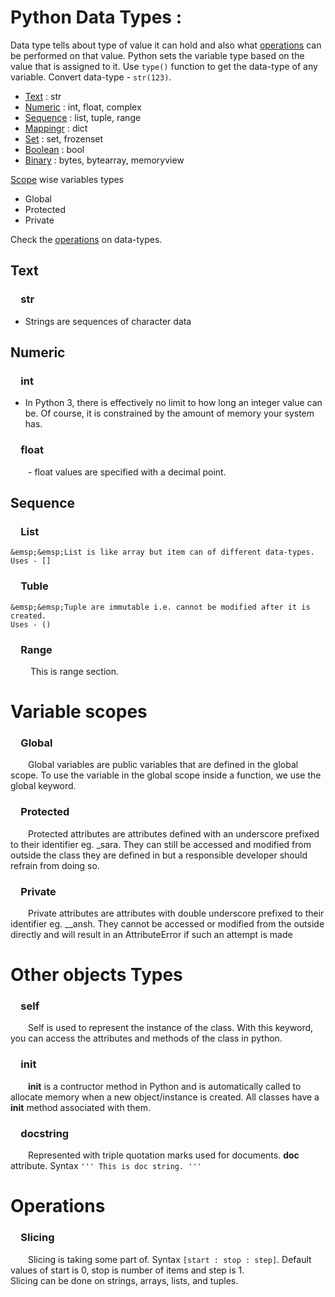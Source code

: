 # Python Data Types :

Data type tells about type of value it can hold and also what [operations](#operations) can be performed on that value.
Python sets the variable type based on the value that is assigned to it.
Use ```type()``` function to get the data-type of any variable.
Convert data-type - ```str(123)```.

- [Text](#text)    : str
- [Numeric](#numeric)    : int, float, complex
- [Sequence](#sequence)    : list, tuple, range
- [Mappingr](#mapping)    : dict
- [Set](#set)    : set, frozenset
- [Boolean](#boolean)    : bool
- [Binary](#binary)    : bytes, bytearray, memoryview

[Scope](#variable_scopes) wise variables types
- Global
- Protected
- Private

Check the [operations](#operations) on data-types.

## Text
### &emsp;str
- Strings are sequences of character data


## Numeric
### &emsp;int
- In Python 3, there is effectively no limit to how long an integer value can be. Of course, it is constrained by the amount of memory your system has.

### &emsp;float
&emsp;&emsp;- float values are specified with a decimal point.


## Sequence
### &emsp;List
    &emsp;&emsp;List is like array but item can of different data-types.
    Uses - []
    
### &emsp;Tuble
    &emsp;&emsp;Tuple are immutable i.e. cannot be modified after it is created.
    Uses - ()
    
### &emsp;Range
&emsp;&emsp; This is range section.

# Variable scopes
### &emsp;Global
&emsp;&emsp;Global variables are public variables that are defined in the global scope. To use the variable in the global scope inside a function, we use the global keyword.

### &emsp;Protected
&emsp;&emsp;Protected attributes are attributes defined with an underscore prefixed to their identifier eg. \_sara. They can still be accessed and modified from outside the class they are defined in but a responsible developer should refrain from doing so.

### &emsp;Private
&emsp;&emsp;Private attributes are attributes with double underscore prefixed to their identifier eg. \_\_ansh. They cannot be accessed or modified from the outside directly and will result in an AttributeError if such an attempt is made

# Other objects Types

### &emsp;self
&emsp;&emsp;Self is used to represent the instance of the class. With this keyword, you can access the attributes and methods of the class in python.

### &emsp;__init__
&emsp;&emsp;__init__ is a contructor method in Python and is automatically called to allocate memory when a new object/instance is created. All classes have a __init__ method associated with them.

### &emsp;docstring
&emsp;&emsp;Represented with triple quotation marks used for documents. __doc__ attribute.
Syntax ``` ''' This is doc string. '''  ```

# Operations

### &emsp;Slicing
&emsp;&emsp;Slicing is taking some part of. Syntax ``` [start : stop : step] ```. Default values of start is 0, stop is number of items and step is 1.  
Slicing can be done on strings, arrays, lists, and tuples.
